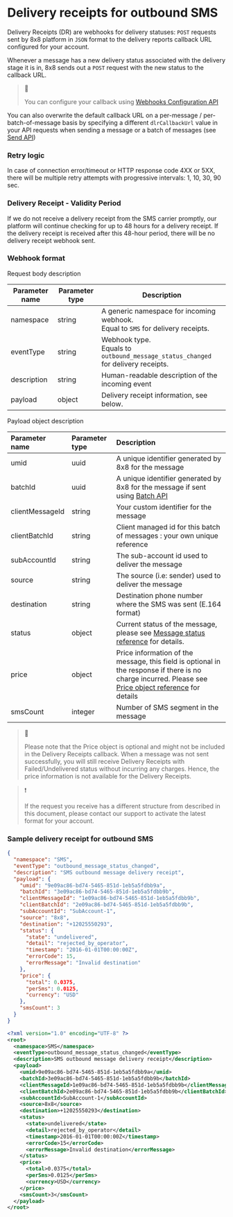 # Delivery receipts for outbound SMS

Delivery Receipts (DR) are webhooks for delivery statuses: `POST` requests sent by 8x8 platform in `JSON` format to the delivery reports callback URL configured for your account.

Whenever a message has a new delivery status associated with the delivery stage it is in, 8x8 sends out a `POST` request with the new status to the callback URL.

> 📘
>
> You can configure your callback using [Webhooks Configuration API](/connect/reference/get-webhooks-2)

You can also overwrite the default callback URL on a per-message / per-batch-of-message basis by specifying a different `dlrCallbackUrl` value in your API requests when sending a message or a batch of messages (see [Send API](/connect/reference/send-api-1))

### Retry logic

In case of connection error/timeout or HTTP response code 4XX or 5XX, there will be multiple retry attempts with progressive intervals: 1, 10, 30, 90 sec.

### Delivery Receipt - Validity Period

If we do not receive a delivery receipt from the SMS carrier promptly, our platform will continue checking for up to 48 hours for a delivery receipt. If the delivery receipt is received after this 48-hour period, there will be no delivery receipt webhook sent.

### Webhook format

Request body description

| Parameter name | Parameter type | Description                                                                          |
| --- | --- |--------------------------------------------------------------------------------------|
| namespace | string | A generic namespace for incoming webhook.<br>Equal to `SMS` for delivery receipts.   |
| eventType | string | Webhook type. <br>Equals to `outbound_message_status_changed` for delivery receipts. |
| description | string | Human-readable description of the incoming event                                     |
| payload | object | Delivery receipt information, see below.                                             |

Payload object description

| Parameter name  | Parameter type | Description                                                                                                                                                                          |
| :-------------- | :------------- | :----------------------------------------------------------------------------------------------------------------------------------------------------------------------------------- |
| umid            | uuid           | A unique identifier generated by 8x8 for the message                                                                                                                                 |
| batchId         | uuid           | A unique identifier generated by 8x8 for the message if sent using [Batch API](/connect/reference/send-sms-batch)                                                                                   |
| clientMessageId | string         | Your custom identifier for the message                                                                                                                                               |
| clientBatchId   | string         | Client managed id for this batch of messages : your own unique reference                                                                                                             |
| subAccountId    | string         | The sub-account id used to deliver the message                                                                                                                                       |
| source          | string         | The source (i.e: sender) used to deliver the message                                                                                                                                 |
| destination     | string         | Destination phone number where the SMS was sent (E.164 format)                                                                                                                       |
| status          | object         | Current status of the message, please see [Message status reference](/connect/reference/message-status-references) for details.                             |
| price           | object         | Price information of the message, this field is optional in the response if there is no charge incurred. Please see [Price object reference](/connect/reference/price-object-reference) for details |
| smsCount        | integer        | Number of SMS segment in the message                                                                                                                                                 |

> 🚧
>
> Please note that the Price object is optional and might not be included in the Delivery Receipts callback. When a message was not sent successfully, you will still receive Delivery Receipts with Failed/Undelivered status without incurring any charges. Hence, the price information is not available for the Delivery Receipts.
>

> ❗️
>
> If the request you receive has a different structure from described in this document, please contact our support to activate the latest format for your account.
>

### Sample delivery receipt for outbound SMS

```json
{
  "namespace": "SMS",
  "eventType": "outbound_message_status_changed",
  "description": "SMS outbound message delivery receipt",
  "payload": {
    "umid": "9e09ac86-bd74-5465-851d-1eb5a5fdbb9a",
    "batchId": "3e09ac86-bd74-5465-851d-1eb5a5fdbb9b",
    "clientMessageId": "1e09ac86-bd74-5465-851d-1eb5a5fdbb9b",
    "clientBatchId": "2e09ac86-bd74-5465-851d-1eb5a5fdbb9b",
    "subAccountId": "SubAccount-1",
    "source": "8x8",
    "destination": "+12025550293",
    "status": {
      "state": "undelivered",
      "detail": "rejected_by_operator",
      "timestamp": "2016-01-01T00:00:00Z",
      "errorCode": 15,
      "errorMessage": "Invalid destination"
    },
    "price": {
      "total": 0.0375,
      "perSms": 0.0125,
      "currency": "USD"
    },
    "smsCount": 3
  }
}
```

```xml
<?xml version="1.0" encoding="UTF-8" ?>
<root>
  <namespace>SMS</namespace>
  <eventType>outbound_message_status_changed</eventType>
  <description>SMS outbound message delivery receipt</description>
  <payload>
    <umid>9e09ac86-bd74-5465-851d-1eb5a5fdbb9a</umid>
    <batchId>3e09ac86-bd74-5465-851d-1eb5a5fdbb9b</batchId>
    <clientMessageId>1e09ac86-bd74-5465-851d-1eb5a5fdbb9b</clientMessageId>
    <clientBatchId>2e09ac86-bd74-5465-851d-1eb5a5fdbb9b</clientBatchId>
    <subAccountId>SubAccount-1</subAccountId>
    <source>8x8</source>
    <destination>+12025550293</destination>
    <status>
      <state>undelivered</state>
      <detail>rejected_by_operator</detail>
      <timestamp>2016-01-01T00:00:00Z</timestamp>
      <errorCode>15</errorCode>
      <errorMessage>Invalid destination</errorMessage>
    </status>
    <price>
      <total>0.0375</total>
      <perSms>0.0125</perSms>
      <currency>USD</currency>
    </price>
    <smsCount>3</smsCount>
  </payload>
</root>
```
